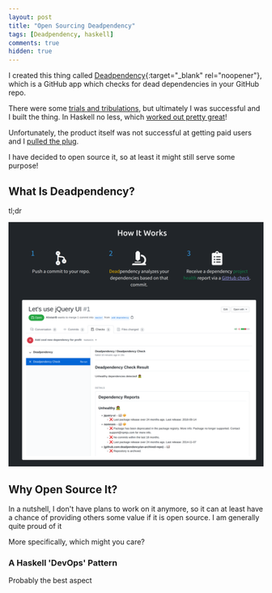 ```yaml
---
layout: post
title: "Open Sourcing Deadpendency"
tags: [Deadpendency, haskell]
comments: true
hidden: true
---
```


I created this thing called [Deadpendency](https://deadpendency.com/){:target="_blank" rel="noopener"}, which is a GitHub app which checks for dead dependencies in your GitHub repo.

There were some [trials and tribulations](/my-experience-creating-a-one-person-startup), but ultimately I was successful and I built the thing. In Haskell no less, which [worked out pretty great](/reflections-on-haskell-for-startup)!

Unfortunately, the product itself was not successful at getting paid users and I [pulled the plug](/shutting-down-deadpendency).

I have decided to open source it, so at least it might still serve some purpose!

## What Is Deadpendency?

tl;dr

<img class="center-image" width="800" src="/images/deadpendency-tldr.png" alt="Deadpendency Tldr"/>

## Why Open Source It?

In a nutshell, I don't have plans to work on it anymore, so it can at least have a chance of providing others some value if it is open source. I am generally quite proud of it

More specifically, which might you care?

### A Haskell 'DevOps' Pattern

Probably the best aspect
